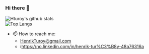 ### Hi there 👋


![Hturoy's github stats](https://github-readme-stats.vercel.app/api?username=hturoy)<br>
[![Top Langs](https://github-readme-stats.vercel.app/api/top-langs/?username=hturoy)](https://github.com/hturoy/github-readme-stats)

- 📫 How to reach me: 
  - HenrikTuroy@gmail.com
  - :information_source:https://no.linkedin.com/in/henrik-tur%C3%B8y-48a76316a


<!--

- 🔭 I’m currently working on ...
- 🌱 I’m currently learning ...
- 👯 I’m looking to collaborate on ...
- 🤔 I’m looking for help with ...
- 💬 Ask me about ...
- 📫 How to reach me: ...
- 😄 Pronouns: ...
- ⚡ Fun fact: ...
-->

